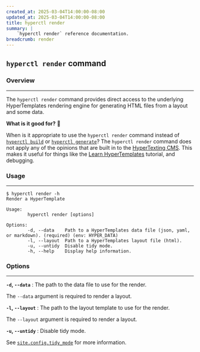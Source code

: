 ```yaml
---
created_at: 2025-03-04T14:00:00-08:00
updated_at: 2025-03-04T14:00:00-08:00
title: hyperctl render
summary: |
    `hyperctl render` reference documentation.
breadcrumb: render
---
```


## `hyperctl render` command

<auto-toc selectors="h3,h4,h5,h6,dl dt"></auto-toc>

### Overview 
------------

The `hyperctl render` command provides direct access to the underlying HyperTemplates rendering engine for generating HTML files from a layout and some data.

<doc-quote ht-block success>

**What is it good for?** 🎵

When is it appropriate to use the `hyperctl render` command instead of [`hyperctl build`] or [`hyperctl generate`]? 
The `hyperctl render` command does not apply any of the opinions that are built in to the [HyperTexting CMS].
This makes it useful for things like the [Learn HyperTemplates] tutorial, and debugging.

</doc-quote>

### Usage
---------

```plaintext
$ hyperctl render -h
Render a HyperTemplate

Usage:
        hyperctl render [options]

Options:
        -d, --data    Path to a HyperTemplates data file (json, yaml, or markdown). (required) (env: HYPER_DATA)
        -l, --layout  Path to a HyperTemplates layout file (html).
        -u, --untidy  Disable tidy mode.
        -h, --help    Display help information.
```

### Options
-----------

**`-d`, `--data`**
: The path to the data file to use for the render.

  The `--data` argument is required to render a layout.

**`-l`, `--layout`**
: The path to the layout template to use for the render.

  The `--layout` argument is required to render a layout.

**`-u`, `--untidy`**
: Disable tidy mode.

  See [`site.config.tidy_mode`] for more information.




<!-- Links -->
[HyperTexting CMS]: /docs/reference/cms/
[Learn HyperTemplates]: /docs/tutorials/learn/
[`hyperctl build`]: /docs/reference/cli/commands/build
[`hyperctl generate`]: /docs/reference/cli/commands/generate
[`site.config.tidy_mode`]: /docs/reference/cms/website/#site-config-tidy_mode
